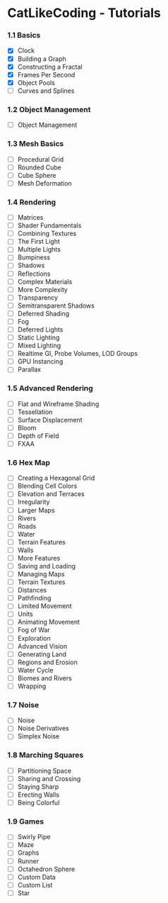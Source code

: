 # CatLikeCoding - Tutorials

### 1.1 Basics
- [x] Clock
- [x] Building a Graph
- [x] Constructing a Fractal
- [x] Frames Per Second
- [x] Object Pools
- [ ] Curves and Splines

### 1.2 Object Management
- [ ] Object Management

### 1.3 Mesh Basics
- [ ] Procedural Grid
- [ ] Rounded Cube
- [ ] Cube Sphere
- [ ] Mesh Deformation

### 1.4 Rendering
- [ ] Matrices
- [ ] Shader Fundamentals
- [ ] Combining Textures
- [ ] The First Light
- [ ] Multiple Lights
- [ ] Bumpiness
- [ ] Shadows
- [ ] Reflections
- [ ] Complex Materials
- [ ] More Complexity
- [ ] Transparency
- [ ] Semitransparent Shadows
- [ ] Deferred Shading
- [ ] Fog
- [ ] Deferred Lights
- [ ] Static Lighting
- [ ] Mixed Lighting
- [ ] Realtime GI, Probe Volumes, LOD Groups
- [ ] GPU Instancing
- [ ] Parallax

### 1.5 Advanced Rendering
- [ ] Flat and Wireframe Shading
- [ ] Tessellation
- [ ] Surface Displacement
- [ ] Bloom
- [ ] Depth of Field
- [ ] FXAA

### 1.6 Hex Map
- [ ] Creating a Hexagonal Grid
- [ ] Blending Cell Colors
- [ ] Elevation and Terraces
- [ ] Irregularity
- [ ] Larger Maps
- [ ] Rivers
- [ ] Roads
- [ ] Water
- [ ] Terrain Features
- [ ] Walls
- [ ] More Features
- [ ] Saving and Loading
- [ ] Managing Maps
- [ ] Terrain Textures
- [ ] Distances
- [ ] Pathfinding
- [ ] Limited Movement
- [ ] Units
- [ ] Animating Movement
- [ ] Fog of War
- [ ] Exploration
- [ ] Advanced Vision
- [ ] Generating Land
- [ ] Regions and Erosion
- [ ] Water Cycle
- [ ] Biomes and Rivers
- [ ] Wrapping

### 1.7 Noise
- [ ] Noise
- [ ] Noise Derivatives
- [ ] Simplex Noise

### 1.8 Marching Squares
- [ ] Partitioning Space
- [ ] Sharing and Crossing
- [ ] Staying Sharp
- [ ] Erecting Walls
- [ ] Being Colorful

### 1.9 Games
- [ ] Swirly Pipe
- [ ] Maze
- [ ] Graphs
- [ ] Runner
- [ ] Octahedron Sphere
- [ ] Custom Data
- [ ] Custom List
- [ ] Star
